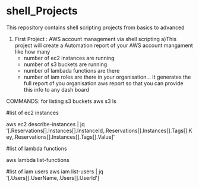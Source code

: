 # shell_Projects
This repository contains shell scripting projects from basics to advanced

1) First Project : AWS account management via shell scripting
    a)This project will create a Automation  report of your AWS account mangament     like how many    
      * number of ec2 instances are running
      * number of s3 buckets are running
      * number of lambada functions are there
      * number of iam roles are there in your organisation...
      It generates the full report of you organisation aws report so that you can provide this info to any dash board
     

COMMANDS:
for listing s3 buckets 
   aws s3 ls 

#list of ec2 instances

   aws ec2 describe-instances | jq '[.Reservations[].Instances[].InstanceId,.Reservations[].Instances[].Tags[].Key,.Reservations[].Instances[].Tags[].Value]'

#list of lambda functions

   aws lambda list-functions

#list of iam users
aws iam list-users | jq '[.Users[].UserName,.Users[].UserId'] 
